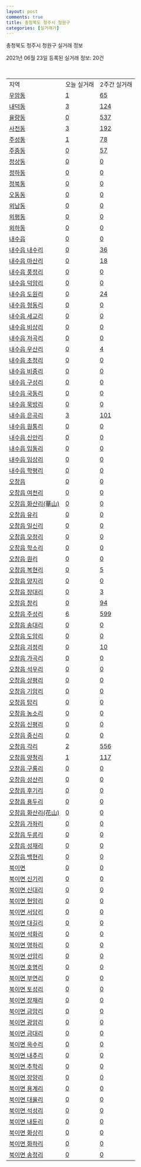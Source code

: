 ```yaml
---
layout: post
comments: true
title: 충청북도 청주시 청원구
categories: [실거래가]
---
```


충청북도 청주시 청원구 실거래 정보

2021년 06월 23일 등록된 실거래 정보: 20건

<script type="text/javascript">
  google.charts.load('current', {'packages':['corechart']});
  google.charts.setOnLoadCallback(drawChart);

  function drawChart() {
    var data = google.visualization.arrayToDataTable([['거래일', '매매', '전월세', '전매'], ['2021-02', 329, 344, 13], ['2021-03', 304, 369, 11], ['2021-04', 243, 296, 19], ['2021-05', 257, 189, 16], ['2021-06', 99, 124, 7]]);

    var options = {
      title: '최근 유형별 거래량 추이',
      legend: { position: 'bottom' }
    };

    var chart = new google.visualization.LineChart(document.getElementById('columnchart_material'));
    chart.draw(data, (options));
  }
</script>

<div id="columnchart_material" style="width: 450px; margin-left: -35px"></div>
<br>
<table class="sortable">
  <tr>
    <td>지역</td>
    <td>오늘 실거래</td>
    <td>2주간 실거래</td>
  </tr>

  
  <tr class="item">
    <td><a href="4311410100.html">우암동</a></td>
    <td><a href="4311410100.html">1</a></td>
    <td><a href="4311410100.html">65</a></td>
  </tr>
    

  <tr class="item">
    <td><a href="4311410200.html">내덕동</a></td>
    <td><a href="4311410200.html">3</a></td>
    <td><a href="4311410200.html">124</a></td>
  </tr>
    

  <tr class="item">
    <td><a href="4311410300.html">율량동</a></td>
    <td><a href="4311410300.html">0</a></td>
    <td><a href="4311410300.html">537</a></td>
  </tr>
    

  <tr class="item">
    <td><a href="4311410400.html">사천동</a></td>
    <td><a href="4311410400.html">3</a></td>
    <td><a href="4311410400.html">192</a></td>
  </tr>
    

  <tr class="item">
    <td><a href="4311410500.html">주성동</a></td>
    <td><a href="4311410500.html">1</a></td>
    <td><a href="4311410500.html">78</a></td>
  </tr>
    

  <tr class="item">
    <td><a href="4311410600.html">주중동</a></td>
    <td><a href="4311410600.html">0</a></td>
    <td><a href="4311410600.html">57</a></td>
  </tr>
    

  <tr class="item">
    <td><a href="4311410700.html">정상동</a></td>
    <td><a href="4311410700.html">0</a></td>
    <td><a href="4311410700.html">0</a></td>
  </tr>
    

  <tr class="item">
    <td><a href="4311410800.html">정하동</a></td>
    <td><a href="4311410800.html">0</a></td>
    <td><a href="4311410800.html">0</a></td>
  </tr>
    

  <tr class="item">
    <td><a href="4311410900.html">정북동</a></td>
    <td><a href="4311410900.html">0</a></td>
    <td><a href="4311410900.html">0</a></td>
  </tr>
    

  <tr class="item">
    <td><a href="4311411000.html">오동동</a></td>
    <td><a href="4311411000.html">0</a></td>
    <td><a href="4311411000.html">0</a></td>
  </tr>
    

  <tr class="item">
    <td><a href="4311411100.html">외남동</a></td>
    <td><a href="4311411100.html">0</a></td>
    <td><a href="4311411100.html">0</a></td>
  </tr>
    

  <tr class="item">
    <td><a href="4311411200.html">외평동</a></td>
    <td><a href="4311411200.html">0</a></td>
    <td><a href="4311411200.html">0</a></td>
  </tr>
    

  <tr class="item">
    <td><a href="4311411300.html">외하동</a></td>
    <td><a href="4311411300.html">0</a></td>
    <td><a href="4311411300.html">0</a></td>
  </tr>
    

  <tr class="item">
    <td><a href="4311425000.html">내수읍</a></td>
    <td><a href="4311425000.html">0</a></td>
    <td><a href="4311425000.html">0</a></td>
  </tr>
    

  <tr class="item">
    <td><a href="4311425021.html">내수읍 내수리</a></td>
    <td><a href="4311425021.html">0</a></td>
    <td><a href="4311425021.html">36</a></td>
  </tr>
    

  <tr class="item">
    <td><a href="4311425022.html">내수읍 마산리</a></td>
    <td><a href="4311425022.html">0</a></td>
    <td><a href="4311425022.html">18</a></td>
  </tr>
    

  <tr class="item">
    <td><a href="4311425023.html">내수읍 풍정리</a></td>
    <td><a href="4311425023.html">0</a></td>
    <td><a href="4311425023.html">0</a></td>
  </tr>
    

  <tr class="item">
    <td><a href="4311425024.html">내수읍 덕암리</a></td>
    <td><a href="4311425024.html">0</a></td>
    <td><a href="4311425024.html">0</a></td>
  </tr>
    

  <tr class="item">
    <td><a href="4311425025.html">내수읍 도원리</a></td>
    <td><a href="4311425025.html">0</a></td>
    <td><a href="4311425025.html">24</a></td>
  </tr>
    

  <tr class="item">
    <td><a href="4311425026.html">내수읍 형동리</a></td>
    <td><a href="4311425026.html">0</a></td>
    <td><a href="4311425026.html">0</a></td>
  </tr>
    

  <tr class="item">
    <td><a href="4311425027.html">내수읍 세교리</a></td>
    <td><a href="4311425027.html">0</a></td>
    <td><a href="4311425027.html">0</a></td>
  </tr>
    

  <tr class="item">
    <td><a href="4311425028.html">내수읍 비상리</a></td>
    <td><a href="4311425028.html">0</a></td>
    <td><a href="4311425028.html">0</a></td>
  </tr>
    

  <tr class="item">
    <td><a href="4311425029.html">내수읍 저곡리</a></td>
    <td><a href="4311425029.html">0</a></td>
    <td><a href="4311425029.html">0</a></td>
  </tr>
    

  <tr class="item">
    <td><a href="4311425030.html">내수읍 우산리</a></td>
    <td><a href="4311425030.html">0</a></td>
    <td><a href="4311425030.html">4</a></td>
  </tr>
    

  <tr class="item">
    <td><a href="4311425031.html">내수읍 초정리</a></td>
    <td><a href="4311425031.html">0</a></td>
    <td><a href="4311425031.html">0</a></td>
  </tr>
    

  <tr class="item">
    <td><a href="4311425032.html">내수읍 비중리</a></td>
    <td><a href="4311425032.html">0</a></td>
    <td><a href="4311425032.html">0</a></td>
  </tr>
    

  <tr class="item">
    <td><a href="4311425033.html">내수읍 구성리</a></td>
    <td><a href="4311425033.html">0</a></td>
    <td><a href="4311425033.html">0</a></td>
  </tr>
    

  <tr class="item">
    <td><a href="4311425034.html">내수읍 국동리</a></td>
    <td><a href="4311425034.html">0</a></td>
    <td><a href="4311425034.html">0</a></td>
  </tr>
    

  <tr class="item">
    <td><a href="4311425035.html">내수읍 묵방리</a></td>
    <td><a href="4311425035.html">0</a></td>
    <td><a href="4311425035.html">0</a></td>
  </tr>
    

  <tr class="item">
    <td><a href="4311425036.html">내수읍 은곡리</a></td>
    <td><a href="4311425036.html">3</a></td>
    <td><a href="4311425036.html">101</a></td>
  </tr>
    

  <tr class="item">
    <td><a href="4311425037.html">내수읍 원통리</a></td>
    <td><a href="4311425037.html">0</a></td>
    <td><a href="4311425037.html">0</a></td>
  </tr>
    

  <tr class="item">
    <td><a href="4311425038.html">내수읍 신안리</a></td>
    <td><a href="4311425038.html">0</a></td>
    <td><a href="4311425038.html">0</a></td>
  </tr>
    

  <tr class="item">
    <td><a href="4311425039.html">내수읍 입동리</a></td>
    <td><a href="4311425039.html">0</a></td>
    <td><a href="4311425039.html">0</a></td>
  </tr>
    

  <tr class="item">
    <td><a href="4311425040.html">내수읍 입상리</a></td>
    <td><a href="4311425040.html">0</a></td>
    <td><a href="4311425040.html">0</a></td>
  </tr>
    

  <tr class="item">
    <td><a href="4311425041.html">내수읍 학평리</a></td>
    <td><a href="4311425041.html">0</a></td>
    <td><a href="4311425041.html">0</a></td>
  </tr>
    

  <tr class="item">
    <td><a href="4311425300.html">오창읍</a></td>
    <td><a href="4311425300.html">0</a></td>
    <td><a href="4311425300.html">0</a></td>
  </tr>
    

  <tr class="item">
    <td><a href="4311425321.html">오창읍 여천리</a></td>
    <td><a href="4311425321.html">0</a></td>
    <td><a href="4311425321.html">0</a></td>
  </tr>
    

  <tr class="item">
    <td><a href="4311425322.html">오창읍 화산리(華山)</a></td>
    <td><a href="4311425322.html">0</a></td>
    <td><a href="4311425322.html">0</a></td>
  </tr>
    

  <tr class="item">
    <td><a href="4311425323.html">오창읍 유리</a></td>
    <td><a href="4311425323.html">0</a></td>
    <td><a href="4311425323.html">0</a></td>
  </tr>
    

  <tr class="item">
    <td><a href="4311425324.html">오창읍 일신리</a></td>
    <td><a href="4311425324.html">0</a></td>
    <td><a href="4311425324.html">0</a></td>
  </tr>
    

  <tr class="item">
    <td><a href="4311425325.html">오창읍 모정리</a></td>
    <td><a href="4311425325.html">0</a></td>
    <td><a href="4311425325.html">0</a></td>
  </tr>
    

  <tr class="item">
    <td><a href="4311425326.html">오창읍 학소리</a></td>
    <td><a href="4311425326.html">0</a></td>
    <td><a href="4311425326.html">0</a></td>
  </tr>
    

  <tr class="item">
    <td><a href="4311425327.html">오창읍 원리</a></td>
    <td><a href="4311425327.html">0</a></td>
    <td><a href="4311425327.html">0</a></td>
  </tr>
    

  <tr class="item">
    <td><a href="4311425328.html">오창읍 복현리</a></td>
    <td><a href="4311425328.html">0</a></td>
    <td><a href="4311425328.html">5</a></td>
  </tr>
    

  <tr class="item">
    <td><a href="4311425329.html">오창읍 양지리</a></td>
    <td><a href="4311425329.html">0</a></td>
    <td><a href="4311425329.html">0</a></td>
  </tr>
    

  <tr class="item">
    <td><a href="4311425330.html">오창읍 장대리</a></td>
    <td><a href="4311425330.html">0</a></td>
    <td><a href="4311425330.html">3</a></td>
  </tr>
    

  <tr class="item">
    <td><a href="4311425331.html">오창읍 창리</a></td>
    <td><a href="4311425331.html">0</a></td>
    <td><a href="4311425331.html">94</a></td>
  </tr>
    

  <tr class="item">
    <td><a href="4311425332.html">오창읍 주성리</a></td>
    <td><a href="4311425332.html">6</a></td>
    <td><a href="4311425332.html">599</a></td>
  </tr>
    

  <tr class="item">
    <td><a href="4311425333.html">오창읍 송대리</a></td>
    <td><a href="4311425333.html">0</a></td>
    <td><a href="4311425333.html">0</a></td>
  </tr>
    

  <tr class="item">
    <td><a href="4311425334.html">오창읍 도암리</a></td>
    <td><a href="4311425334.html">0</a></td>
    <td><a href="4311425334.html">0</a></td>
  </tr>
    

  <tr class="item">
    <td><a href="4311425335.html">오창읍 괴정리</a></td>
    <td><a href="4311425335.html">0</a></td>
    <td><a href="4311425335.html">10</a></td>
  </tr>
    

  <tr class="item">
    <td><a href="4311425336.html">오창읍 가곡리</a></td>
    <td><a href="4311425336.html">0</a></td>
    <td><a href="4311425336.html">0</a></td>
  </tr>
    

  <tr class="item">
    <td><a href="4311425337.html">오창읍 석우리</a></td>
    <td><a href="4311425337.html">0</a></td>
    <td><a href="4311425337.html">0</a></td>
  </tr>
    

  <tr class="item">
    <td><a href="4311425338.html">오창읍 상평리</a></td>
    <td><a href="4311425338.html">0</a></td>
    <td><a href="4311425338.html">0</a></td>
  </tr>
    

  <tr class="item">
    <td><a href="4311425339.html">오창읍 기암리</a></td>
    <td><a href="4311425339.html">0</a></td>
    <td><a href="4311425339.html">0</a></td>
  </tr>
    

  <tr class="item">
    <td><a href="4311425340.html">오창읍 탑리</a></td>
    <td><a href="4311425340.html">0</a></td>
    <td><a href="4311425340.html">0</a></td>
  </tr>
    

  <tr class="item">
    <td><a href="4311425341.html">오창읍 농소리</a></td>
    <td><a href="4311425341.html">0</a></td>
    <td><a href="4311425341.html">0</a></td>
  </tr>
    

  <tr class="item">
    <td><a href="4311425342.html">오창읍 신평리</a></td>
    <td><a href="4311425342.html">0</a></td>
    <td><a href="4311425342.html">0</a></td>
  </tr>
    

  <tr class="item">
    <td><a href="4311425343.html">오창읍 중신리</a></td>
    <td><a href="4311425343.html">0</a></td>
    <td><a href="4311425343.html">0</a></td>
  </tr>
    

  <tr class="item">
    <td><a href="4311425344.html">오창읍 각리</a></td>
    <td><a href="4311425344.html">2</a></td>
    <td><a href="4311425344.html">556</a></td>
  </tr>
    

  <tr class="item">
    <td><a href="4311425345.html">오창읍 양청리</a></td>
    <td><a href="4311425345.html">1</a></td>
    <td><a href="4311425345.html">117</a></td>
  </tr>
    

  <tr class="item">
    <td><a href="4311425346.html">오창읍 구룡리</a></td>
    <td><a href="4311425346.html">0</a></td>
    <td><a href="4311425346.html">0</a></td>
  </tr>
    

  <tr class="item">
    <td><a href="4311425347.html">오창읍 성산리</a></td>
    <td><a href="4311425347.html">0</a></td>
    <td><a href="4311425347.html">0</a></td>
  </tr>
    

  <tr class="item">
    <td><a href="4311425348.html">오창읍 후기리</a></td>
    <td><a href="4311425348.html">0</a></td>
    <td><a href="4311425348.html">0</a></td>
  </tr>
    

  <tr class="item">
    <td><a href="4311425349.html">오창읍 용두리</a></td>
    <td><a href="4311425349.html">0</a></td>
    <td><a href="4311425349.html">0</a></td>
  </tr>
    

  <tr class="item">
    <td><a href="4311425350.html">오창읍 화산리(花山)</a></td>
    <td><a href="4311425350.html">0</a></td>
    <td><a href="4311425350.html">0</a></td>
  </tr>
    

  <tr class="item">
    <td><a href="4311425351.html">오창읍 가좌리</a></td>
    <td><a href="4311425351.html">0</a></td>
    <td><a href="4311425351.html">0</a></td>
  </tr>
    

  <tr class="item">
    <td><a href="4311425352.html">오창읍 두릉리</a></td>
    <td><a href="4311425352.html">0</a></td>
    <td><a href="4311425352.html">0</a></td>
  </tr>
    

  <tr class="item">
    <td><a href="4311425353.html">오창읍 성재리</a></td>
    <td><a href="4311425353.html">0</a></td>
    <td><a href="4311425353.html">0</a></td>
  </tr>
    

  <tr class="item">
    <td><a href="4311425354.html">오창읍 백현리</a></td>
    <td><a href="4311425354.html">0</a></td>
    <td><a href="4311425354.html">0</a></td>
  </tr>
    

  <tr class="item">
    <td><a href="4311431000.html">북이면</a></td>
    <td><a href="4311431000.html">0</a></td>
    <td><a href="4311431000.html">0</a></td>
  </tr>
    

  <tr class="item">
    <td><a href="4311431021.html">북이면 신기리</a></td>
    <td><a href="4311431021.html">0</a></td>
    <td><a href="4311431021.html">0</a></td>
  </tr>
    

  <tr class="item">
    <td><a href="4311431022.html">북이면 신대리</a></td>
    <td><a href="4311431022.html">0</a></td>
    <td><a href="4311431022.html">0</a></td>
  </tr>
    

  <tr class="item">
    <td><a href="4311431023.html">북이면 현암리</a></td>
    <td><a href="4311431023.html">0</a></td>
    <td><a href="4311431023.html">0</a></td>
  </tr>
    

  <tr class="item">
    <td><a href="4311431024.html">북이면 서당리</a></td>
    <td><a href="4311431024.html">0</a></td>
    <td><a href="4311431024.html">0</a></td>
  </tr>
    

  <tr class="item">
    <td><a href="4311431025.html">북이면 대길리</a></td>
    <td><a href="4311431025.html">0</a></td>
    <td><a href="4311431025.html">0</a></td>
  </tr>
    

  <tr class="item">
    <td><a href="4311431026.html">북이면 석화리</a></td>
    <td><a href="4311431026.html">0</a></td>
    <td><a href="4311431026.html">0</a></td>
  </tr>
    

  <tr class="item">
    <td><a href="4311431027.html">북이면 영하리</a></td>
    <td><a href="4311431027.html">0</a></td>
    <td><a href="4311431027.html">0</a></td>
  </tr>
    

  <tr class="item">
    <td><a href="4311431028.html">북이면 선암리</a></td>
    <td><a href="4311431028.html">0</a></td>
    <td><a href="4311431028.html">0</a></td>
  </tr>
    

  <tr class="item">
    <td><a href="4311431029.html">북이면 호명리</a></td>
    <td><a href="4311431029.html">0</a></td>
    <td><a href="4311431029.html">0</a></td>
  </tr>
    

  <tr class="item">
    <td><a href="4311431030.html">북이면 부연리</a></td>
    <td><a href="4311431030.html">0</a></td>
    <td><a href="4311431030.html">0</a></td>
  </tr>
    

  <tr class="item">
    <td><a href="4311431031.html">북이면 토성리</a></td>
    <td><a href="4311431031.html">0</a></td>
    <td><a href="4311431031.html">0</a></td>
  </tr>
    

  <tr class="item">
    <td><a href="4311431032.html">북이면 장재리</a></td>
    <td><a href="4311431032.html">0</a></td>
    <td><a href="4311431032.html">0</a></td>
  </tr>
    

  <tr class="item">
    <td><a href="4311431033.html">북이면 금암리</a></td>
    <td><a href="4311431033.html">0</a></td>
    <td><a href="4311431033.html">0</a></td>
  </tr>
    

  <tr class="item">
    <td><a href="4311431034.html">북이면 광암리</a></td>
    <td><a href="4311431034.html">0</a></td>
    <td><a href="4311431034.html">0</a></td>
  </tr>
    

  <tr class="item">
    <td><a href="4311431035.html">북이면 금대리</a></td>
    <td><a href="4311431035.html">0</a></td>
    <td><a href="4311431035.html">0</a></td>
  </tr>
    

  <tr class="item">
    <td><a href="4311431036.html">북이면 옥수리</a></td>
    <td><a href="4311431036.html">0</a></td>
    <td><a href="4311431036.html">0</a></td>
  </tr>
    

  <tr class="item">
    <td><a href="4311431037.html">북이면 내추리</a></td>
    <td><a href="4311431037.html">0</a></td>
    <td><a href="4311431037.html">0</a></td>
  </tr>
    

  <tr class="item">
    <td><a href="4311431038.html">북이면 추학리</a></td>
    <td><a href="4311431038.html">0</a></td>
    <td><a href="4311431038.html">0</a></td>
  </tr>
    

  <tr class="item">
    <td><a href="4311431039.html">북이면 장양리</a></td>
    <td><a href="4311431039.html">0</a></td>
    <td><a href="4311431039.html">0</a></td>
  </tr>
    

  <tr class="item">
    <td><a href="4311431040.html">북이면 용계리</a></td>
    <td><a href="4311431040.html">0</a></td>
    <td><a href="4311431040.html">0</a></td>
  </tr>
    

  <tr class="item">
    <td><a href="4311431041.html">북이면 대율리</a></td>
    <td><a href="4311431041.html">0</a></td>
    <td><a href="4311431041.html">0</a></td>
  </tr>
    

  <tr class="item">
    <td><a href="4311431042.html">북이면 석성리</a></td>
    <td><a href="4311431042.html">0</a></td>
    <td><a href="4311431042.html">0</a></td>
  </tr>
    

  <tr class="item">
    <td><a href="4311431043.html">북이면 내둔리</a></td>
    <td><a href="4311431043.html">0</a></td>
    <td><a href="4311431043.html">0</a></td>
  </tr>
    

  <tr class="item">
    <td><a href="4311431044.html">북이면 화상리</a></td>
    <td><a href="4311431044.html">0</a></td>
    <td><a href="4311431044.html">0</a></td>
  </tr>
    

  <tr class="item">
    <td><a href="4311431045.html">북이면 화하리</a></td>
    <td><a href="4311431045.html">0</a></td>
    <td><a href="4311431045.html">0</a></td>
  </tr>
    

  <tr class="item">
    <td><a href="4311431046.html">북이면 송정리</a></td>
    <td><a href="4311431046.html">0</a></td>
    <td><a href="4311431046.html">0</a></td>
  </tr>
    


</table>


    